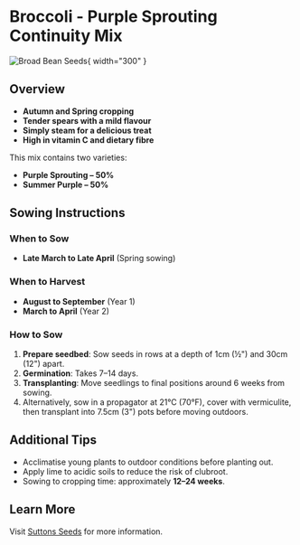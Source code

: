 # Broccoli - Purple Sprouting Continuity Mix

![Broad Bean Seeds](https://www.thompson-morgan.com/product_images/100/BROC_CARDINAL_W37062.jpg){ width="300" }

## Overview

- **Autumn and Spring cropping**
- **Tender spears with a mild flavour**
- **Simply steam for a delicious treat**
- **High in vitamin C and dietary fibre**

This mix contains two varieties:
- **Purple Sprouting – 50%**
- **Summer Purple – 50%**

## Sowing Instructions

### When to Sow
- **Late March to Late April** (Spring sowing)

### When to Harvest
- **August to September** (Year 1)
- **March to April** (Year 2)

### How to Sow
1. **Prepare seedbed**: Sow seeds in rows at a depth of 1cm (½") and 30cm (12") apart.
2. **Germination**: Takes 7–14 days.
3. **Transplanting**: Move seedlings to final positions around 6 weeks from sowing.
4. Alternatively, sow in a propagator at 21°C (70°F), cover with vermiculite, then transplant into 7.5cm (3") pots before moving outdoors.

## Additional Tips

- Acclimatise young plants to outdoor conditions before planting out.
- Apply lime to acidic soils to reduce the risk of clubroot.
- Sowing to cropping time: approximately **12–24 weeks**.

## Learn More

Visit [Suttons Seeds](https://www.suttons.co.uk) for more information.
